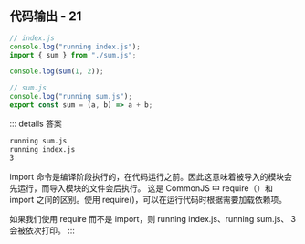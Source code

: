 ## 代码输出 - 21

```js
// index.js
console.log("running index.js");
import { sum } from "./sum.js";

console.log(sum(1, 2));

// sum.js
console.log("running sum.js");
export const sum = (a, b) => a + b;
```

::: details 答案

```txt
running sum.js
running index.js
3
```

import 命令是编译阶段执行的，在代码运行之前。因此这意味着被导入的模块会先运行，而导入模块的文件会后执行。
这是 CommonJS 中 require（）和 import 之间的区别。使用 require()，可以在运行代码时根据需要加载依赖项。

如果我们使用 require 而不是 import，则 running index.js、running sum.js、 3 会被依次打印。
:::
